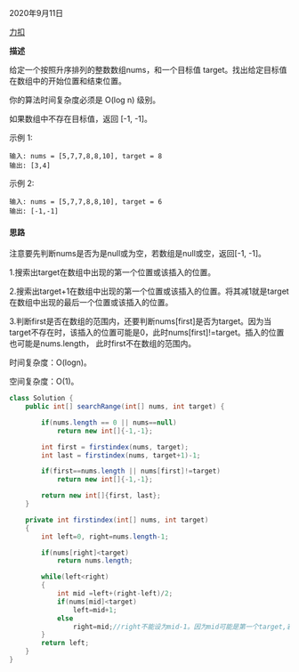 2020年9月11日

[力扣](https://leetcode-cn.com/problems/find-first-and-last-position-of-element-in-sorted-array/)

**描述**

给定一个按照升序排列的整数数组nums，和一个目标值 target。找出给定目标值在数组中的开始位置和结束位置。

你的算法时间复杂度必须是 O(log n) 级别。

如果数组中不存在目标值，返回 [-1, -1]。

示例 1:
```
输入: nums = [5,7,7,8,8,10], target = 8
输出: [3,4]
```
示例 2:
```
输入: nums = [5,7,7,8,8,10], target = 6
输出: [-1,-1]
```

#### 思路

注意要先判断nums是否为是null或为空，若数组是null或空，返回[-1, -1]。

1.搜索出target在数组中出现的第一个位置或该插入的位置。

2.搜索出target+1在数组中出现的第一个位置或该插入的位置。将其减1就是target在数组中出现的最后一个位置或该插入的位置。

3.判断first是否在数组的范围内，还要判断nums[first]是否为target。因为当target不存在时，该插入的位置可能是0，此时nums[first]!=target。插入的位置也可能是nums.length，
此时first不在数组的范围内。

时间复杂度：O(logn)。

空间复杂度：O(1)。

```java
class Solution {
    public int[] searchRange(int[] nums, int target) {

        if(nums.length == 0 || nums==null)
            return new int[]{-1,-1};

        int first = firstindex(nums, target);
        int last = firstindex(nums, target+1)-1;

        if(first==nums.length || nums[first]!=target)
            return new int[]{-1,-1};

        return new int[]{first, last};
    }

    private int firstindex(int[] nums, int target)
    {
        int left=0, right=nums.length-1;

        if(nums[right]<target)
            return nums.length;

        while(left<right)
        {
            int mid =left+(right-left)/2;
            if(nums[mid]<target)
                left=mid+1;
            else
                right=mid;//right不能设为mid-1。因为mid可能是第一个target,若right=mid-1,那么新的区间已经不包括第一个target，就无法找到它了。
        }
        return left;
    }
}
```


